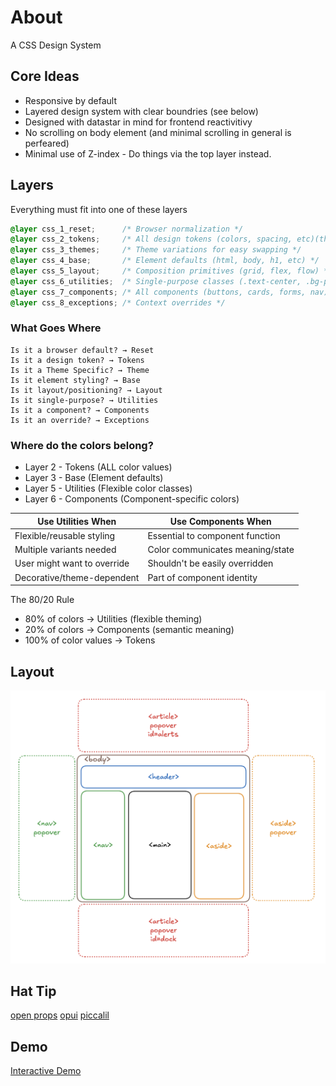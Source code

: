 # About
A CSS Design System

## Core Ideas
 - Responsive by default
 - Layered design system with clear boundries (see below)
 - Designed with datastar in mind for frontend reactivitivy
 - No scrolling on body element (and minimal scrolling in general is perfeared)
 - Minimal use of Z-index - Do things via the top layer instead.

## Layers

Everything must fit into one of these layers

```css
@layer css_1_reset;      /* Browser normalization */
@layer css_2_tokens;     /* All design tokens (colors, spacing, etc)(theme-agnostic) */
@layer css_3_themes;     /* Theme variations for easy swapping */
@layer css_4_base;       /* Element defaults (html, body, h1, etc) */
@layer css_5_layout;     /* Composition primitives (grid, flex, flow) */
@layer css_6_utilities;  /* Single-purpose classes (.text-center, .bg-primary) */
@layer css_7_components; /* All components (buttons, cards, forms, nav) */
@layer css_8_exceptions; /* Context overrides */
```

### What Goes Where
```
Is it a browser default? → Reset
Is it a design token? → Tokens
Is it a Theme Specific? → Theme
Is it element styling? → Base
Is it layout/positioning? → Layout
Is it single-purpose? → Utilities
Is it a component? → Components
Is it an override? → Exceptions
```

### Where do the colors belong?
 - Layer 2 - Tokens (ALL color values)
 - Layer 3 - Base (Element defaults)
 - Layer 5 - Utilities (Flexible color classes)
 - Layer 6 - Components (Component-specific colors)

| Use Utilities When | Use Components When |
|-------------------|-------------------|
| Flexible/reusable styling | Essential to component function |
| Multiple variants needed | Color communicates meaning/state |
| User might want to override | Shouldn't be easily overridden |
| Decorative/theme-dependent | Part of component identity |

The 80/20 Rule
  - 80% of colors → Utilities (flexible theming)
  - 20% of colors → Components (semantic meaning)
  - 100% of color values → Tokens

## Layout
![Alt text](static/img/layout.png)

## Hat Tip
[open props](https://open-props.style/)
[opui](https://open-props-ui.netlify.app/)
[piccalil](https://piccalil.li/)

## Demo
[Interactive Demo](https://deufel.github.io/blog/)
